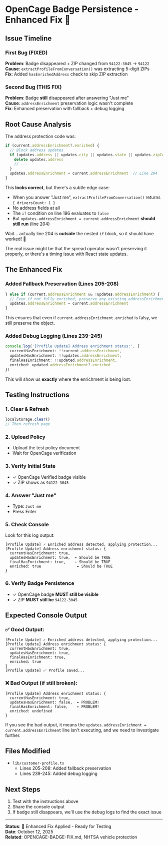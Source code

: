 # OpenCage Badge Persistence - Enhanced Fix 🔧

## Issue Timeline

### First Bug (FIXED)
**Problem**: Badge disappeared + ZIP changed from `94122-3045` → `94122`  
**Cause**: `extractProfileFromConversation()` was extracting 5-digit ZIPs  
**Fix**: Added `hasEnrichedAddress` check to skip ZIP extraction  

### Second Bug (THIS FIX)
**Problem**: Badge **still** disappeared after answering "Just me"  
**Cause**: `addressEnrichment` preservation logic wasn't complete  
**Fix**: Enhanced preservation with fallback + debug logging  

## Root Cause Analysis

The address protection code was:
```typescript
if (current.addressEnrichment?.enriched) {
  // Block address updates
  if (updates.address || updates.city || updates.state || updates.zipCode) {
    delete updates.address
    // ...
  }
  updates.addressEnrichment = current.addressEnrichment  // Line 204
}
```

This **looks correct**, but there's a subtle edge case:
- When you answer "Just me", `extractProfileFromConversation()` returns `{ driversCount: 1 }`
- No address fields at all
- The `if` condition on line 196 evaluates to `false`
- But `updates.addressEnrichment = current.addressEnrichment` **should still run** (line 204)

Wait... actually line 204 is **outside** the nested `if` block, so it should have worked! 🤔

The real issue might be that the spread operator wasn't preserving it properly, or there's a timing issue with React state updates.

## The Enhanced Fix

### Added Fallback Preservation (Lines 205-208)
```typescript
} else if (current.addressEnrichment && !updates.addressEnrichment) {
  // Even if not fully enriched, preserve any existing addressEnrichment data
  updates.addressEnrichment = current.addressEnrichment
}
```

This ensures that even if `current.addressEnrichment.enriched` is falsy, we still preserve the object.

### Added Debug Logging (Lines 239-245)
```typescript
console.log('[Profile Update] Address enrichment status:', {
  currentHasEnrichment: !!current.addressEnrichment,
  updatesHasEnrichment: !!updates.addressEnrichment,
  finalHasEnrichment: !!updated.addressEnrichment,
  enriched: updated.addressEnrichment?.enriched
})
```

This will show us **exactly** where the enrichment is being lost.

## Testing Instructions

### 1. Clear & Refresh
```javascript
localStorage.clear()
// Then refresh page
```

### 2. Upload Policy
- Upload the test policy document
- Wait for OpenCage verification

### 3. Verify Initial State
- ✓ OpenCage Verified badge visible
- ✓ ZIP shows as `94122-3045`

### 4. Answer "Just me"
- Type: `Just me`
- Press Enter

### 5. Check Console
Look for this log output:
```
[Profile Update] ✓ Enriched address detected, applying protection...
[Profile Update] Address enrichment status: {
  currentHasEnrichment: true,
  updatesHasEnrichment: true,  ← Should be TRUE
  finalHasEnrichment: true,    ← Should be TRUE
  enriched: true                ← Should be TRUE
}
```

### 6. Verify Badge Persistence
- ✓ OpenCage badge **MUST still be visible**
- ✓ ZIP **MUST still be** `94122-3045`

## Expected Console Output

### ✅ Good Output:
```
[Profile Update] ✓ Enriched address detected, applying protection...
[Profile Update] Address enrichment status: {
  currentHasEnrichment: true,
  updatesHasEnrichment: true,
  finalHasEnrichment: true,
  enriched: true
}
[Profile Update] ✅ Profile saved...
```

### ❌ Bad Output (if still broken):
```
[Profile Update] Address enrichment status: {
  currentHasEnrichment: true,
  updatesHasEnrichment: false,  ← PROBLEM!
  finalHasEnrichment: false,    ← PROBLEM!
  enriched: undefined
}
```

If you see the bad output, it means the `updates.addressEnrichment = current.addressEnrichment` line isn't executing, and we need to investigate further.

## Files Modified
- `lib/customer-profile.ts`
  - Lines 205-208: Added fallback preservation
  - Lines 239-245: Added debug logging

## Next Steps
1. Test with the instructions above
2. Share the console output
3. If badge still disappears, we'll use the debug logs to find the exact issue

---

**Status**: 🧪 Enhanced Fix Applied - Ready for Testing  
**Date**: October 12, 2025  
**Related**: OPENCAGE-BADGE-FIX.md, NHTSA vehicle protection


